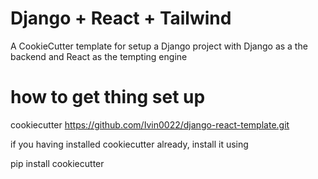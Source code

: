 # Django + React + Tailwind

A CookieCutter template for setup a Django project with Django as a the backend and React as the tempting engine

# how to get thing set up

   cookiecutter https://github.com/Ivin0022/django-react-template.git

if you having installed cookiecutter already, install it using 

  pip install cookiecutter
